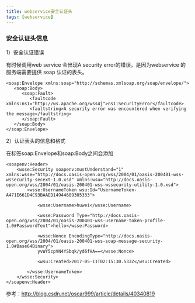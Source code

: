 ```yaml
---
title: webservice安全认证头
tags: [webservice]
---
```


### 安全认证头信息

1）安全认证错误

有时候调用web service 会出现A security error的错误，是因为webservice 的服务端需要提供 soap 认证的表头。

```
<soap:Envelope xmlns:soap="http://schemas.xmlsoap.org/soap/envelope/">
   <soap:Body>
      <soap:Fault>
         <faultcode xmlns:ns1="http://ws.apache.org/wss4j">ns1:SecurityError</faultcode>
         <faultstring>A security error was encountered when verifying the message</faultstring>
      </soap:Fault>
   </soap:Body>
</soap:Envelope>
```

2）认证表头的信息和格式

在标签soap:Envelope和soap:Body之间会添加

```
<soapenv:Header>
    <wsse:Security soapenv:mustUnderstand="1" xmlns:wsse="http://docs.oasis-open.org/wss/2004/01/oasis-200401-wss-wssecurity-secext-1.0.xsd" xmlns:wsu="http://docs.oasis-open.org/wss/2004/01/oasis-200401-wss-wssecurity-utility-1.0.xsd">
        <wsse:UsernameToken wsu:Id="UsernameToken-A471E661D4C93BAAED14944689305333">

            <wsse:Username>huwei</wsse:Username>

            <wsse:Password Type="http://docs.oasis-open.org/wss/2004/01/oasis-200401-wss-username-token-profile-1.0#PasswordText">hello</wsse:Password>

            <wsse:Nonce EncodingType="http://docs.oasis-open.org/wss/2004/01/oasis-200401-wss-soap-message-security-1.0#Base64Binary">
            yvWY5cpVN4YSbqk/yd6fHA==</wsse:Nonce>

            <wsu:Created>2017-05-11T02:15:30.533Z</wsu:Created>

        </wsse:UsernameToken>
    </wsse:Security>
</soapenv:Header>
```

参考：http://blog.csdn.net/oscar999/article/details/40340819